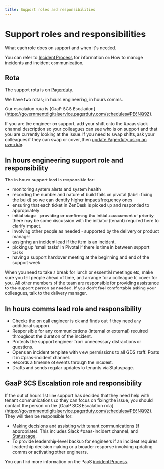```yaml
---
title: Support roles and responsibilities
---
```


# Support roles and responsibilities

What each role does on support and when it's needed.

You can refer to [Incident Process](/incident_management/incident_process/) for information on How to manage incidents and incident communication.

## Rota

The support rota is on [Pagerduty](https://governmentdigitalservice.pagerduty.com/schedules).

We have two rotas; in hours engineering, in hours comms.

Our escalation rota is [GaaP SCS Escalation] (https://governmentdigitalservice.pagerduty.com/schedules#PE6NQ9Z).

If you are the engineer on support, add your shift onto the #paas slack channel description so your colleagues can see who is on support and that you are currently looking at the issue. If you need to swap shifts, ask your colleagues if they can swap or cover, then [update Pagerduty using an override](https://support.pagerduty.com/hc/en-us/articles/202830170-Creating-and-Deleting-Overrides).


## In hours engineering support role and responsibility
The in hours support lead is responsible for:

* monitoring system alerts and system health
* recording the number and nature of build fails on pivotal (label: fixing the build) so we can identify higher impact/frequency ones
* ensuring that each ticket in ZenDesk is picked up and responded to appropriately
* initial triage - providing or confirming the initial assessment of priority - there may be some discussion with the initiator (tenant) required here to clarify impact.
* involving other people as needed - supported by the delivery or product manager
* assigning an incident lead if the item is an incident.
* picking up ‘small tasks’ in Pivotal if there is time in between support tasks
* having a support handover meeting at the beginning and end of the support week

When you need to take a break for lunch or essential meetings etc, make sure you tell people ahead of time, and arrange for a colleague to cover for you. All other members of the team are responsible for providing assistance to the support person as needed. If you don’t feel comfortable asking your colleagues, talk to the delivery manager.

## In hours comms lead role and responsibility

* Checks the on call engineer is ok and finds out if they need any additional support.
* Responsible for any communications (internal or external) required throughout the duration of the incident.
* Protects the support engineer from unnecessary distractions or questions.
* Opens an incident template with view permissions to all GDS staff. Posts it in #paas-incident channel.
* Records a timeline of events through the incident.
* Drafts and sends regular updates to tenants via Statuspage.

## GaaP SCS Escalation role and responsibility
If the out of hours 1st line support has decided that they need help with tenant communications so they can focus on fixing the issue, you should contact the person on the [GaaP SCS Escalation rota] (https://governmentdigitalservice.pagerduty.com/schedules#PE6NQ9Z). They will then be responsible for:

* Making decisions and assisting with tenant communications (if appropriate). This includes Slack [#paas-incident](https://gds.slack.com/messages/CAD4W35KK) channel, and [Statuspage](/team/statuspage/).
* To provide leadership-level backup for engineers if an incident requires leadership decision making or a broader response involving updating comms or activating other engineers.


You can find more information on the PaaS [incident Process](/incident_management/incident_process/).
